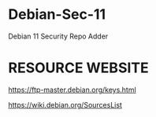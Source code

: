 # Debian-Sec-11
Debian 11 Security Repo Adder
# RESOURCE WEBSITE 
https://ftp-master.debian.org/keys.html

https://wiki.debian.org/SourcesList
